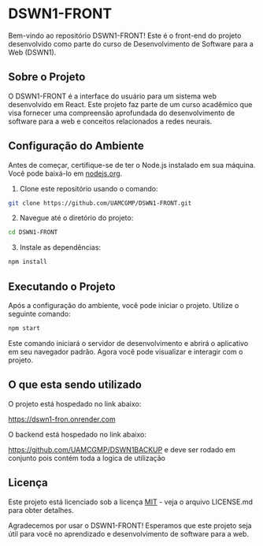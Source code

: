 # DSWN1-FRONT 

Bem-vindo ao repositório DSWN1-FRONT! Este é o front-end do projeto desenvolvido como parte do curso de Desenvolvimento de Software para a Web (DSWN1). 

## Sobre o Projeto

O DSWN1-FRONT é a interface do usuário para um sistema web desenvolvido em React. Este projeto faz parte de um curso acadêmico que visa fornecer uma compreensão aprofundada do desenvolvimento de software para a web e conceitos relacionados a redes neurais.

## Configuração do Ambiente

Antes de começar, certifique-se de ter o Node.js instalado em sua máquina. Você pode baixá-lo em [nodejs.org](https://nodejs.org/).

1. Clone este repositório usando o comando:

```bash
git clone https://github.com/UAMCGMP/DSWN1-FRONT.git
```

2. Navegue até o diretório do projeto:

```bash
cd DSWN1-FRONT
```

3. Instale as dependências:

```bash
npm install
```

## Executando o Projeto

Após a configuração do ambiente, você pode iniciar o projeto. Utilize o seguinte comando:

```bash
npm start
```

Este comando iniciará o servidor de desenvolvimento e abrirá o aplicativo em seu navegador padrão. Agora você pode visualizar e interagir com o projeto.

## O que esta sendo utilizado

O projeto está hospedado no link abaixo: 

https://dswn1-fron.onrender.com

O backend está hospedado no link abaixo: 

https://github.com/UAMCGMP/DSWN1BACKUP e deve ser rodado em conjunto pois contém toda a logica de utilização

## Licença

Este projeto está licenciado sob a licença [MIT](LICENSE.md) - veja o arquivo LICENSE.md para obter detalhes.

Agradecemos por usar o DSWN1-FRONT! Esperamos que este projeto seja útil para você no aprendizado e desenvolvimento de software para a web.
